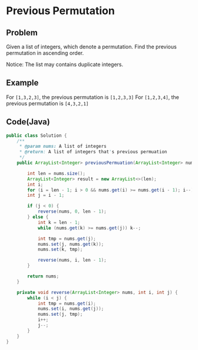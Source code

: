 # Previous Permutation

## Problem

Given a list of integers, which denote a permutation.
Find the previous permutation in ascending order.

Notice: The list may contains duplicate integers.

## Example

For `[1,3,2,3]`, the previous permutation is `[1,2,3,3]`
For `[1,2,3,4]`, the previous permutation is `[4,3,2,1]`

## Code(Java)

```java
public class Solution {
    /**
     * @param nums: A list of integers
     * @return: A list of integers that's previous permuation
     */
    public ArrayList<Integer> previousPermuation(ArrayList<Integer> nums) {

        int len = nums.size();
        ArrayList<Integer> result = new ArrayList<>(len);
        int i;
        for (i = len - 1; i > 0 && nums.get(i) >= nums.get(i - 1); i--) ;
        int j = i - 1;

        if (j < 0) {
            reverse(nums, 0, len - 1);
        } else {
            int k = len - 1;
            while (nums.get(k) >= nums.get(j)) k--;

            int tmp = nums.get(j);
            nums.set(j, nums.get(k));
            nums.set(k, tmp);

            reverse(nums, i, len - 1);
        }

        return nums;
    }

    private void reverse(ArrayList<Integer> nums, int i, int j) {
        while (i < j) {
            int tmp = nums.get(i);
            nums.set(i, nums.get(j));
            nums.set(j, tmp);
            i++;
            j--;
        }
    }
}
```
